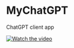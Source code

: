 # MyChatGPT
ChatGPT client app



[![Watch the video](https://i.imgur.com/vi8QoN0b6mIYo.png)]([https://youtu.be/vt5fpE0bzSY](https://youtu.be/8QoN0b6mIYo))
